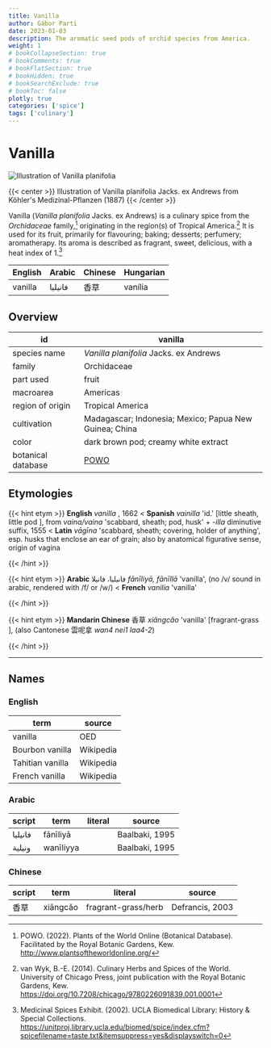 ```yaml
---
title: Vanilla
author: Gábor Parti
date: 2023-01-03
description: The aromatic seed pods of orchid species from America.
weight: 1
# bookCollapseSection: true
# bookComments: true
# bookFlatSection: true
# bookHidden: true
# bookSearchExclude: true
# bookToc: false
plotly: true
categories: ['spice']
tags: ['culinary']
---
```


# Vanilla

![Illustration of Vanilla planifolia](/images/kohler/vanilla.png)

{{< center >}}
Illustration of Vanilla planifolia Jacks. ex Andrews from Köhler's Medizinal-Pflanzen (1887)
{{< /center >}}

Vanilla (*Vanilla planifolia* Jacks. ex Andrews) is a culinary spice from the *Orchidaceae* family,[^powo] originating in the region(s) of Tropical America.[^van_wyk_culinary_2014] It is used for its fruit, primarily for flavouring; baking; desserts; perfumery; aromatherapy. Its aroma is described as fragrant, sweet, delicious, with a heat index of 1.[^ucla_medicinal_2002]

|English| Arabic|Chinese|Hungarian|
|-------|-------|-------|---------|
|vanilla|فانيليا|   香草  | vanília |

## Overview

|        id        |                        vanilla                       |
|------------------|------------------------------------------------------|
|   species name   |        *Vanilla planifolia* Jacks. ex Andrews        |
|      family      |                      Orchidaceae                     |
|     part used    |                         fruit                        |
|     macroarea    |                       Americas                       |
| region of origin |                   Tropical America                   |
|    cultivation   |Madagascar; Indonesia; Mexico; Papua New Guinea; China|
|       color      |         dark brown pod; creamy white extract         |
|botanical database|  [POWO](https://powo.science.kew.org/taxon/262578-2) |

## Etymologies

{{< hint etym >}}
**English** *vanilla* , 1662 < **Spanish** *vainilla* 'id.' [little sheath, little pod ], from *vaina/vaína* 'scabbard, sheath; pod, husk' + *-illa* diminutive suffix, 1555 < **Latin** *vāgīna* 'scabbard, sheath; covering, holder of anything', esp. husks that enclose an ear of grain; also by anatomical figurative sense, origin of vagina



{{< /hint >}}

{{< hint etym >}}
**Arabic** فانيليا، فانيلا *fānīliyā, fānīllā* 'vanilla', (no /v/ sound in arabic, rendered with /f/ or /w/) < **French** *vanilia* 'vanilla'



{{< /hint >}}

{{< hint etym >}}
**Mandarin Chinese** 香草 *xiāngcǎo* 'vanilla' [fragrant-grass ], (also Cantonese 雲呢拿 *wan4 nei1 laa4-2*)



{{< /hint >}}

***

## Names

### English

|      term      |  source |
|----------------|---------|
|     vanilla    |   OED   |
| Bourbon vanilla|Wikipedia|
|Tahitian vanilla|Wikipedia|
| French vanilla |Wikipedia|

### Arabic

| script|   term  |literal|    source    |
|-------|---------|-------|--------------|
|فانيليا| fānīliyā|       |Baalbaki, 1995|
| ونيلية|wanīliyya|       |Baalbaki, 1995|

### Chinese

|script|  term  |      literal      |     source    |
|------|--------|-------------------|---------------|
|  香草  |xiāngcǎo|fragrant-grass/herb|Defrancis, 2003|

[^powo]: POWO. (2022). Plants of the World Online (Botanical Database). Facilitated by the Royal Botanic Gardens, Kew. http://www.plantsoftheworldonline.org/
[^van_wyk_culinary_2014]: van Wyk, B.-E. (2014). Culinary Herbs and Spices of the World. University of Chicago Press, joint publication with the Royal Botanic Gardens, Kew. https://doi.org/10.7208/chicago/9780226091839.001.0001
[^ucla_medicinal_2002]: Medicinal Spices Exhibit. (2002). UCLA Biomedical Library: History & Special Collections. https://unitproj.library.ucla.edu/biomed/spice/index.cfm?spicefilename=taste.txt&itemsuppress=yes&displayswitch=0

